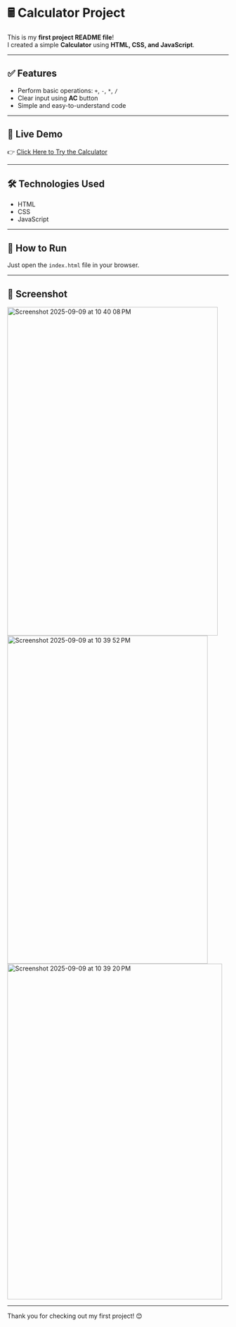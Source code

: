 # 🖩 Calculator Project

This is my **first project README file**!  
I created a simple **Calculator** using **HTML, CSS, and JavaScript**.

---

## ✅ Features
- Perform basic operations: `+`, `-`, `*`, `/`
- Clear input using **AC** button
- Simple and easy-to-understand code

---

## 🚀 Live Demo
👉 [Click Here to Try the Calculator](https://isaurabhsinghhh.github.io/calculator/)

---

## 🛠 Technologies Used
- HTML
- CSS
- JavaScript

---

## 📂 How to Run
Just open the `index.html` file in your browser.

---

## 📸 Screenshot
<img width="479" height="746" alt="Screenshot 2025-09-09 at 10 40 08 PM" src="https://github.com/user-attachments/assets/0e7e9d8f-3d69-49b4-90bf-9b87a929fd4e" />
<img width="456" height="745" alt="Screenshot 2025-09-09 at 10 39 52 PM" src="https://github.com/user-attachments/assets/021cb9d8-2ba7-4cee-a585-0a4f327d898f" />
<img width="489" height="762" alt="Screenshot 2025-09-09 at 10 39 20 PM" src="https://github.com/user-attachments/assets/a762bbda-73be-4090-83bd-cb8b9d4dec1e" />


---

Thank you for checking out my first project! 😊
